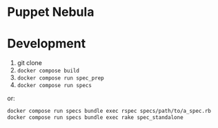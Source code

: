 Puppet Nebula
=============

# Development

1. git clone
2. `docker compose build`
3. `docker compose run spec_prep`
4. `docker compose run specs`

or:

```bash
docker compose run specs bundle exec rspec specs/path/to/a_spec.rb
docker compose run specs bundle exec rake spec_standalone
```
